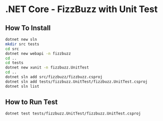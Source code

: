 # .NET Core - FizzBuzz with Unit Test

## How To Install
```bash
dotnet new sln
mkdir src tests
cd src
dotnet new webapi -n fizzbuzz
cd ..
cd tests
dotnet new xunit -n fizzbuzz.UnitTest
cd ..
dotnet sln add src/fizzbuzz/fizzbuzz.csproj
dotnet sln add tests/fizzbuzz.UnitTest/fizzbuzz.UnitTest.csproj
dotnet sln list
```

## How to Run Test
```bash
dotnet test tests/fizzbuzz.UnitTest/fizzbuzz.UnitTest.csproj
```